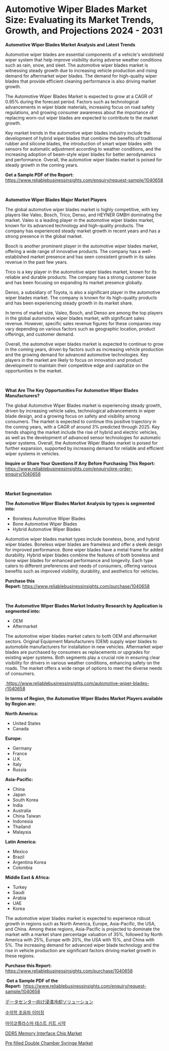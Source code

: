 <p><h1>Automotive Wiper Blades Market Size: Evaluating its Market Trends, Growth, and Projections 2024 - 2031</h1></p><p><strong>Automotive Wiper Blades Market Analysis and Latest Trends</strong></p>
<p><p>Automotive wiper blades are essential components of a vehicle's windshield wiper system that help improve visibility during adverse weather conditions such as rain, snow, and sleet. The automotive wiper blades market is witnessing steady growth due to increasing vehicle production and rising demand for aftermarket wiper blades. The demand for high-quality wiper blades that provide efficient cleaning performance is also driving market growth.</p><p>The Automotive Wiper Blades Market is expected to grow at a CAGR of 0.95% during the forecast period. Factors such as technological advancements in wiper blade materials, increasing focus on road safety regulations, and growing consumer awareness about the importance of replacing worn-out wiper blades are expected to contribute to the market growth.</p><p>Key market trends in the automotive wiper blades industry include the development of hybrid wiper blades that combine the benefits of traditional rubber and silicone blades, the introduction of smart wiper blades with sensors for automatic adjustment according to weather conditions, and the increasing adoption of beam-style wiper blades for better aerodynamics and performance. Overall, the automotive wiper blades market is poised for steady growth in the coming years.</p></p>
<p><strong>Get a Sample PDF of the Report:&nbsp;</strong> <a href="https://www.reliablebusinessinsights.com/enquiry/request-sample/1040658">https://www.reliablebusinessinsights.com/enquiry/request-sample/1040658</a></p>
<p>&nbsp;</p>
<p><strong>Automotive Wiper Blades Major Market Players</strong></p>
<p><p>The global automotive wiper blades market is highly competitive, with key players like Valeo, Bosch, Trico, Denso, and HEYNER GMBH dominating the market. Valeo is a leading player in the automotive wiper blades market, known for its advanced technology and high-quality products. The company has experienced steady market growth in recent years and has a strong presence in the global market.</p><p>Bosch is another prominent player in the automotive wiper blades market, offering a wide range of innovative products. The company has a well-established market presence and has seen consistent growth in its sales revenue in the past few years.</p><p>Trico is a key player in the automotive wiper blades market, known for its reliable and durable products. The company has a strong customer base and has been focusing on expanding its market presence globally.</p><p>Denso, a subsidiary of Toyota, is also a significant player in the automotive wiper blades market. The company is known for its high-quality products and has been experiencing steady growth in its market share.</p><p>In terms of market size, Valeo, Bosch, and Denso are among the top players in the global automotive wiper blades market, with significant sales revenue. However, specific sales revenue figures for these companies may vary depending on various factors such as geographic location, product offerings, and customer demand.</p><p>Overall, the automotive wiper blades market is expected to continue to grow in the coming years, driven by factors such as increasing vehicle production and the growing demand for advanced automotive technologies. Key players in the market are likely to focus on innovation and product development to maintain their competitive edge and capitalize on the opportunities in the market.</p></p>
<p>&nbsp;</p>
<p><strong>What Are The Key Opportunities For Automotive Wiper Blades Manufacturers?</strong></p>
<p><p>The global Automotive Wiper Blades market is experiencing steady growth, driven by increasing vehicle sales, technological advancements in wiper blade design, and a growing focus on safety and visibility among consumers. The market is expected to continue this positive trajectory in the coming years, with a CAGR of around 3% predicted through 2025. Key trends shaping the market include the rise of hybrid and electric vehicles, as well as the development of advanced sensor technologies for automatic wiper systems. Overall, the Automotive Wiper Blades market is poised for further expansion, supported by increasing demand for reliable and efficient wiper systems in vehicles.</p></p>
<p><strong>Inquire or Share Your Questions If Any Before Purchasing This Report:</strong> <a href="https://www.reliablebusinessinsights.com/enquiry/pre-order-enquiry/1040658">https://www.reliablebusinessinsights.com/enquiry/pre-order-enquiry/1040658</a></p>
<p>&nbsp;</p>
<p><strong>Market Segmentation</strong></p>
<p><strong>The Automotive Wiper Blades Market Analysis by types is segmented into:</strong></p>
<p><ul><li>Boneless Automotive Wiper Blades</li><li>Bone Automotive Wiper Blades</li><li>Hybrid Automotive Wiper Blades</li></ul></p>
<p><p>Automotive wiper blades market types include boneless, bone, and hybrid wiper blades. Boneless wiper blades are frameless and offer a sleek design for improved performance. Bone wiper blades have a metal frame for added durability. Hybrid wiper blades combine the features of both boneless and bone wiper blades for enhanced performance and longevity. Each type caters to different preferences and needs of consumers, offering various benefits such as improved visibility, durability, and aesthetics for vehicles.</p></p>
<p><strong>Purchase this Report:&nbsp;</strong><a href="https://www.reliablebusinessinsights.com/purchase/1040658">https://www.reliablebusinessinsights.com/purchase/1040658</a></p>
<p>&nbsp;</p>
<p><strong>The Automotive Wiper Blades Market Industry Research by Application is segmented into:</strong></p>
<p><ul><li>OEM</li><li>Aftermarket</li></ul></p>
<p><p>The automotive wiper blades market caters to both OEM and aftermarket sectors. Original Equipment Manufacturers (OEM) supply wiper blades to automobile manufacturers for installation in new vehicles. Aftermarket wiper blades are purchased by consumers as replacements or upgrades for existing wiper systems. Both segments play a crucial role in ensuring clear visibility for drivers in various weather conditions, enhancing safety on the roads. The market offers a wide range of options to meet the diverse needs of consumers.</p></p>
<p><a href="https://www.reliablebusinessinsights.com/automotive-wiper-blades-r1040658">&nbsp;https://www.reliablebusinessinsights.com/automotive-wiper-blades-r1040658</a></p>
<p><strong>In terms of Region, the Automotive Wiper Blades Market Players available by Region are:</strong></p>
<p>
    <p> <strong> North America: </strong>
        <ul>
            <li>United States</li>
            <li>Canada</li>
        </ul>
        </p> 
    <p> <strong> Europe: </strong>
        <ul>
            <li>Germany</li>
            <li>France</li>
            <li>U.K.</li>
            <li>Italy</li>
            <li>Russia</li>
        </ul>
        </p> 
    <p> <strong> Asia-Pacific: </strong>
        <ul>
            <li>China</li>
            <li>Japan</li>
            <li>South Korea</li>
            <li>India</li>
            <li>Australia</li>
            <li>China Taiwan</li>
            <li>Indonesia</li>
            <li>Thailand</li>
            <li>Malaysia</li>
        </ul>
        </p> 
    <p> <strong> Latin America: </strong>
        <ul>
            <li>Mexico</li>
            <li>Brazil</li>
            <li>Argentina Korea</li>
            <li>Colombia</li>
        </ul>
        </p> 
    <p> <strong> Middle East & Africa: </strong>
        <ul>
            <li>Turkey</li>
            <li>Saudi</li>
            <li>Arabia</li>
            <li>UAE</li>
            <li>Korea</li>
        </ul>
    </p>
    </p>
<p><p>The automotive wiper blades market is expected to experience robust growth in regions such as North America, Europe, Asia-Pacific, the USA, and China. Among these regions, Asia-Pacific is projected to dominate the market with a market share percentage valuation of 35%, followed by North America with 25%, Europe with 20%, the USA with 15%, and China with 5%. The increasing demand for advanced wiper blade technology and the rise in vehicle production are significant factors driving market growth in these regions.</p></p>
<p><strong>Purchase this Report: </strong><a href="https://www.reliablebusinessinsights.com/purchase/1040658">https://www.reliablebusinessinsights.com/purchase/1040658</a></p>
<p>&nbsp;<strong>Get a Sample PDF of the Report:&nbsp;&nbsp;</strong><a href="https://www.reliablebusinessinsights.com/enquiry/request-sample/1040658">https://www.reliablebusinessinsights.com/enquiry/request-sample/1040658</a></p>
<p><strong></strong></p>
<p><p><a href="https://github.com/decker5351/Market-Research-Report-List-1/blob/main/9191353120160.md">データセンター向け浸漬冷却ソリューション</a></p><p><a href="https://github.com/akzkkws047661437/Market-Research-Report-List-2/blob/main/8598857127218.md">수의학 초음파 이미징</a></p><p><a href="https://github.com/LoganRew1964/Market-Research-Report-List-1/blob/main/5806036127217.md">마이코플라스마 테스트 키트 시약</a></p><p><a href="https://github.com/qrkceaah30/Market-Research-Report-List-1/blob/main/ddr5-memory-interface-chip-market.md">DDR5 Memory Interface Chip Market</a></p><p><a href="https://github.com/caicuccucga/Market-Research-Report-List-1/blob/main/pre-filled-double-chamber-syringe-market.md">Pre filled Double Chamber Syringe Market</a></p></p>